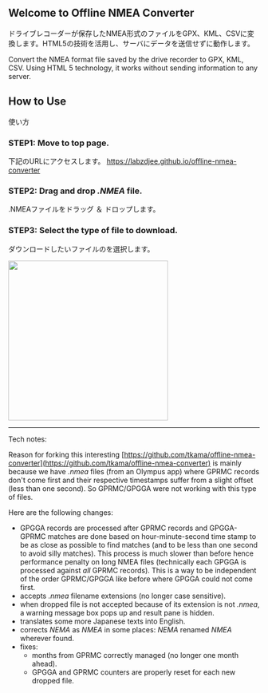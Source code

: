 ## Welcome to Offline NMEA Converter
ドライブレコーダーが保存したNMEA形式のファイルをGPX、KML、CSVに変換します。HTML5の技術を活用し、サーバにデータを送信せずに動作します。

Convert the NMEA format file saved by the drive recorder to GPX, KML, CSV. Using HTML 5 technology, it works without sending information to any server.

## How to Use
使い方

### STEP1: Move to top page.
下記のURLにアクセスします。
https://labzdjee.github.io/offline-nmea-converter

### STEP2: Drag and drop *.NMEA* file.
.NMEAファイルをドラッグ ＆ ドロップします。

### STEP3: Select the type of file to download.
ダウンロードしたいファイルのを選択します。

<img src="https://tkama.github.io/offline-nmea-converter/img/h1.png" height="320px">

------

Tech notes: 

Reason for forking this interesting [https://github.com/tkama/offline-nmea-converter](https://github.com/tkama/offline-nmea-converter) is mainly because we have *.nmea* files (from an Olympus app) where GPRMC records don't come first and their respective timestamps suffer from a slight offset (less than one second). So GPRMC/GPGGA were not working with this type of files.

Here are the following changes:

- GPGGA records are processed after GPRMC records and GPGGA-GPRMC matches
  are done based on hour-minute-second time stamp to be as
  close as possible to find matches (and to be less than one second to avoid silly matches). This process is much slower than before hence performance penalty on long NMEA files (technically each GPGGA is processed against *all* GPRMC records).
  This is a way to be independent of the order GPRMC/GPGGA like before where GPGGA  could not come first.
- accepts *.nmea* filename extensions (no longer case sensitive).
- when dropped file is not accepted because of its extension is not *.nmea*, a warning message box pops up and result pane is hidden.
- translates some more Japanese texts into English.
- corrects *NEMA* as *NMEA* in some places: *NEMA* renamed *NMEA* wherever found.
- fixes:
  - months from GPRMC correctly managed (no longer one month ahead).
  - GPGGA and GPRMC counters are properly reset for each new dropped file.


